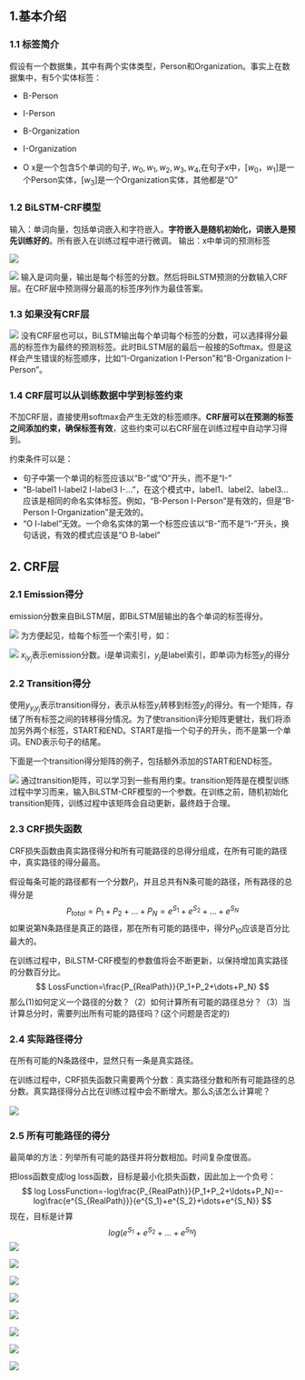 ## 1.基本介绍

### 1.1 标签简介

假设有一个数据集，其中有两个实体类型，Person和Organization。事实上在数据集中，有5个实体标签：

* B-Person

* I-Person

* B-Organization

* I-Organization

* O 
x是一个包含5个单词的句子, $w_0,w_1,w_2,w_3,w_4$,在句子x中，$[w_0，w_1]$是一个Person实体，$[w_3]$是一个Organization实体，其他都是“O”

### 1.2 BiLSTM-CRF模型

输入：单词向量，包括单词嵌入和字符嵌入。**字符嵌入是随机初始化，词嵌入是预先训练好的**。所有嵌入在训练过程中进行微调。
输出：x中单词的预测标签



![](https://mmbiz.qpic.cn/mmbiz_png/KYSDTmOVZvogVFNllnEibbMIA3SW8nO2Sb7iagAo9icRBvHHgxNzeGnMdMUUlxb8veq60aMchV5kOwaFcA5aT4ibFA/640?wx_fmt=png&tp=webp&wxfrom=5&wx_lazy=1&wx_co=1)

![](https://mmbiz.qpic.cn/mmbiz_png/KYSDTmOVZvogVFNllnEibbMIA3SW8nO2SrrZgpyjpxzyrlEibaUPFcYc8CjGgQd8UtWiaUNrNF4tHqr3iagFw3FxOw/640?wx_fmt=png&tp=webp&wxfrom=5&wx_lazy=1&wx_co=1)
输入是词向量，输出是每个标签的分数。然后将BiLSTM预测的分数输入CRF层。在CRF层中预测得分最高的标签序列作为最佳答案。

### 1.3 如果没有CRF层

![](https://mmbiz.qpic.cn/mmbiz_jpg/KYSDTmOVZvogVFNllnEibbMIA3SW8nO2SoyZFC2kxpMoPjRKBQNYxxbb1a5Ns4ufxIqRPyBiahN3Eg84SlzoqKdQ/640?wx_fmt=jpeg&tp=webp&wxfrom=5&wx_lazy=1&wx_co=1)
没有CRF层也可以，BiLSTM输出每个单词每个标签的分数，可以选择得分最高的标签作为最终的预测标签。此时BiLSTM层的最后一般接的Softmax。但是这样会产生错误的标签顺序，比如“I-Organization I-Person”和“B-Organization I-Person”。



### 1.4 CRF层可以从训练数据中学到标签约束

不加CRF层，直接使用softmax会产生无效的标签顺序。**CRF层可以在预测的标签之间添加约束，确保标签有效**，这些约束可以右CRF层在训练过程中自动学习得到。

约束条件可以是：

- 句子中第一个单词的标签应该以“B-”或“O”开头，而不是“I-”
- “B-label1 I-label2 I-label3 I-…”，在这个模式中，label1、label2、label3…应该是相同的命名实体标签。例如，“B-Person I-Person”是有效的，但是“B-Person I-Organization”是无效的。
- “O I-label”无效。一个命名实体的第一个标签应该以“B-”而不是“I-”开头，换句话说，有效的模式应该是“O B-label”

 ## 2. CRF层

### 2.1 Emission得分

emission分数来自BiLSTM层，即BiLSTM层输出的各个单词的标签得分。

![](https://imgconvert.csdnimg.cn/aHR0cHM6Ly9tbWJpei5xcGljLmNuL21tYml6X3BuZy9LWVNEVG1PVlp2cDRpY2NOb2lhUmRSWFd1WTFYUUpmYlhpYnZ2ZWliRlpUUGJyRXBpYnh5enFOc1dpYTZjQ3VuVzgzdEt3UGtNdUFKTTBpY25QTWliU2lheEFxRndaUS82NDA?x-oss-process=image/format,png)
为方便起见，给每个标签一个索引号，如：

![](https://pic2.zhimg.com/v2-d6ed1cadb710ae868f4582722dc7810d_r.jpg)
$x_{iy_j}$表示emission分数。i是单词索引，$y_j$是label索引，即单词i为标签$y_j$的得分

### 2.2 Transition得分

使用$y_{y_iy_j}$表示transition得分，表示从标签$y_i$转移到标签$y_j$的得分。有一个矩阵，存储了所有标签之间的转移得分情况。为了使transition评分矩阵更健壮，我们将添加另外两个标签，START和END。START是指一个句子的开头，而不是第一个单词。END表示句子的结尾。

下面是一个transition得分矩阵的例子，包括额外添加的START和END标签。

![](https://pic3.zhimg.com/v2-b8e713dbf24afb0431f5670e10c94a86_r.jpg)
通过transition矩阵，可以学习到一些有用约束。transition矩阵是在模型训练过程中学习而来，输入BiLSTM-CRF模型的一个参数。在训练之前，随机初始化transition矩阵，训练过程中该矩阵会自动更新，最终趋于合理。

### 2.3 CRF损失函数

CRF损失函数由真实路径得分和所有可能路径的总得分组成，在所有可能的路径中，真实路径的得分最高。

假设每条可能的路径都有一个分数$P_i$，并且总共有N条可能的路径，所有路径的总得分是
$$
P_{total}=P_1+P_2+\dots+P_N=e^{S_1}+e^{S_2}+\ldots+e^{S_N}
$$
如果说第N条路径是真正的路径，那在所有可能的路径中，得分$P_{10}$应该是百分比最大的。

在训练过程中，BiLSTM-CRF模型的参数值将会不断更新，以保持增加真实路径的分数百分比。
$$
LossFunction=\frac{P_{RealPath}}{P_1+P_2+\dots+P_N}
$$
那么(1)如何定义一个路径的分数？（2）如何计算所有可能的路径总分？（3）当计算总分时，需要列出所有可能的路径吗？(这个问题是否定的)

### 2.4 实际路径得分

在所有可能的N条路径中，显然只有一条是真实路径。

在训练过程中，CRF损失函数只需要两个分数：真实路径分数和所有可能路径的总分数。真实路径得分占比在训练过程中会不断增大。那么$S_i$该怎么计算呢？

![](https://pic4.zhimg.com/v2-e3255536f84eaf2e5cf295de0ad2c17b_r.jpg)

### 2.5 所有可能路径的得分

最简单的方法：列举所有可能的路径并将分数相加。时间复杂度很高。

把loss函数变成log loss函数，目标是最小化损失函数，因此加上一个负号：
$$
log LossFunction=-log\frac{P_{RealPath}}{P_1+P_2+\ldots+P_N}=-log\frac{e^{S_{RealPath}}}{e^{S_1}+e^{S_2}+\dots+e^{S_N}}
$$
现在，目标是计算
$$
log(e^{S_1}+e^{S_2}+\dots+e^{S_N})
$$
![](https://pic4.zhimg.com/v2-cd4b642818feed74de3410daeecedc6b_r.jpg)

![](https://pic1.zhimg.com/v2-3441d09333a449e8ecaf620a1ea574a4_r.jpg)

![](https://pic1.zhimg.com/v2-2807822cc1293b2bfd8e5a107ae0a088_r.jpg)

![](https://pic3.zhimg.com/v2-41bd4f0249925ce774d65f4e03d5d4f6_r.jpg)

![](https://pic3.zhimg.com/v2-f7233db17ebbb5a4d904bf261cea89ca_r.jpg)

![](https://pic4.zhimg.com/v2-8d7a12744e48116451a1de50ffd87bb7_r.jpg)

![](https://pic4.zhimg.com/v2-3baea8e873dcfe6dcfc8ed5d7b689f53_r.jpg)

![](https://pic1.zhimg.com/v2-95260da313998d9121894e07083321d4_r.jpg)